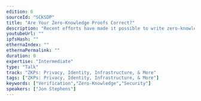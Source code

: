 ```yaml
---
edition: 6
sourceId: "SCKSDP"
title: "Are Your Zero-Knowledge Proofs Correct?"
description: "Recent efforts have made it possible to write zero-knowledge proofs without having deep expertise in cryptography. Nevertheless, these proofs can be subtly wrong and result in situations where the application erroneously “verifies” bogus information from an attacker. In this talk, we will give an overview of our research that can be used to reason about the correctness of zero-knowledge proofs and highlight some of the open-source tools that Veridise has developed to find bugs in ZK circuits."
youtubeUrl: ""
ipfsHash: ""
ethernaIndex: ""
ethernaPermalink: ""
duration: 0
expertise: "Intermediate"
type: "Talk"
track: "ZKPs: Privacy, Identity, Infrastructure, & More"
tags: ["ZKPs: Privacy, Identity, Infrastructure, & More"]
keywords: ["Verification","Zero-Knowledge","Security"]
speakers: ["Jon Stephens"]
---
```

